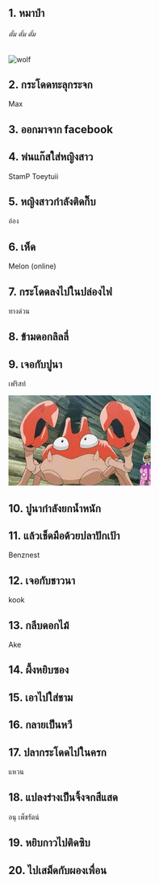 ## 1. หมาป่า
###### *ตั้ม ตั้ม ตั้ม*
![wolf](http://4.bp.blogspot.com/-ClnvE-3tOFM/VLbWKvgcvgI/AAAAAAAAvxw/sukVOcQHPo8/s1600/14%2B-%2B1.jpg)

## 2. กระโดดทะลุกระจก
Max
## 3. ออกมาจาก facebook

## 4. พ่นแก๊สใส่หญิงสาว
StamP
Toeytuii

## 5. หญิงสาวกำลังติดกิ๊บ
อ๋อง

## 6. เห็ด
Melon (online)

## 7. กระโดดลงไปในปล่องไฟ
ทางด่วน
## 8. ข้ามดอกลิลลี่

## 9. เจอกับปูนา
เฟริสท์

![crabzila](crab.jpg)

## 10. ปูนากำลังยกน้ำหนัก

## 11. แล้วเช็ดมือด้วยปลาปักเป้า
Benznest

## 12. เจอกับชาวนา
kook
## 13. กลีบดอกไม้
Ake
## 14. ผึ้งหยิบซอง

## 15. เอาไปใส่ชาม

## 16. กลายเป็นหวี

## 17. ปลากระโดดไปในครก
แหวน

## 18. แปลงร่างเป็นจิ้งจกสีแสด
อนุ เพ็ชรัตน์
## 19. หยิบกาวไปติดซิบ

## 20. ไปเสม็ดกับผองเพื่อน
